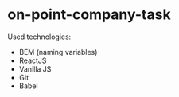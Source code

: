 # on-point-company-task
Used technologies: 
+ BEM (naming variables)
+ ReactJS
+ Vanilla JS
+ Git
+ Babel
